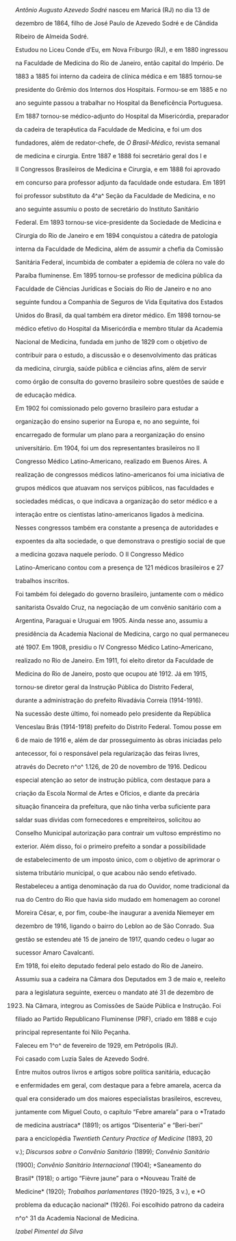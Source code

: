 

*Antônio Augusto Azevedo Sodré* nasceu em Maricá (RJ) no dia 13 de

dezembro de 1864, filho de José Paulo de Azevedo Sodré e de Cândida

Ribeiro de Almeida Sodré.



Estudou no Liceu Conde d’Eu, em Nova Friburgo (RJ), e em 1880 ingressou

na Faculdade de Medicina do Rio de Janeiro, então capital do Império. De

1883 a 1885 foi interno da cadeira de clínica médica e em 1885 tornou-se

presidente do Grêmio dos Internos dos Hospitais. Formou-se em 1885 e no

ano seguinte passou a trabalhar no Hospital da Beneficência Portuguesa.

Em 1887 tornou-se médico-adjunto do Hospital da Misericórdia, preparador

da cadeira de terapêutica da Faculdade de Medicina, e foi um dos

fundadores, além de redator-chefe, de *O Brasil-Médico*, revista semanal

de medicina e cirurgia. Entre 1887 e 1888 foi secretário geral dos I e

II Congressos Brasileiros de Medicina e Cirurgia, e em 1888 foi aprovado

em concurso para professor adjunto da faculdade onde estudara. Em 1891

foi professor substituto da 4^a^ Seção da Faculdade de Medicina, e no

ano seguinte assumiu o posto de secretário do Instituto Sanitário

Federal. Em 1893 tornou-se vice-presidente da Sociedade de Medicina e

Cirurgia do Rio de Janeiro e em 1894 conquistou a cátedra de patologia

interna da Faculdade de Medicina, além de assumir a chefia da Comissão

Sanitária Federal, incumbida de combater a epidemia de cólera no vale do

Paraíba fluminense. Em 1895 tornou-se professor de medicina pública da

Faculdade de Ciências Jurídicas e Sociais do Rio de Janeiro e no ano

seguinte fundou a Companhia de Seguros de Vida Equitativa dos Estados

Unidos do Brasil, da qual também era diretor médico. Em 1898 tornou-se

médico efetivo do Hospital da Misericórdia e membro titular da Academia

Nacional de Medicina, fundada em junho de 1829 com o objetivo de

contribuir para o estudo, a discussão e o desenvolvimento das práticas

da medicina, cirurgia, saúde pública e ciências afins, além de servir

como órgão de consulta do governo brasileiro sobre questões de saúde e

de educação médica.



Em 1902 foi comissionado pelo governo brasileiro para estudar a

organização do ensino superior na Europa e, no ano seguinte, foi

encarregado de formular um plano para a reorganização do ensino

universitário. Em 1904, foi um dos representantes brasileiros no II

Congresso Médico Latino-Americano, realizado em Buenos Aires. A

realização de congressos médicos latino-americanos foi uma iniciativa de

grupos médicos que atuavam nos serviços públicos, nas faculdades e

sociedades médicas, o que indicava a organização do setor médico e a

interação entre os cientistas latino-americanos ligados à medicina.

Nesses congressos também era constante a presença de autoridades e

expoentes da alta sociedade, o que demonstrava o prestígio social de que

a medicina gozava naquele período. O II Congresso Médico

Latino-Americano contou com a presença de 121 médicos brasileiros e 27

trabalhos inscritos.



Foi também foi delegado do governo brasileiro, juntamente com o médico

sanitarista Osvaldo Cruz, na negociação de um convênio sanitário com a

Argentina, Paraguai e Uruguai em 1905. Ainda nesse ano, assumiu a

presidência da Academia Nacional de Medicina, cargo no qual permaneceu

até 1907. Em 1908, presidiu o IV Congresso Médico Latino-Americano,

realizado no Rio de Janeiro. Em 1911, foi eleito diretor da Faculdade de

Medicina do Rio de Janeiro, posto que ocupou até 1912. Já em 1915,

tornou-se diretor geral da Instrução Pública do Distrito Federal,

durante a administração do prefeito Rivadávia Correia (1914-1916).



Na sucessão deste último, foi nomeado pelo presidente da República

Venceslau Brás (1914-1918) prefeito do Distrito Federal. Tomou posse em

6 de maio de 1916 e, além de dar prosseguimento às obras iniciadas pelo

antecessor, foi o responsável pela regularização das feiras livres,

através do Decreto n^o^ 1.126, de 20 de novembro de 1916. Dedicou

especial atenção ao setor de instrução pública, com destaque para a

criação da Escola Normal de Artes e Ofícios, e diante da precária

situação financeira da prefeitura, que não tinha verba suficiente para

saldar suas dívidas com fornecedores e empreiteiros, solicitou ao

Conselho Municipal autorização para contrair um vultoso empréstimo no

exterior. Além disso, foi o primeiro prefeito a sondar a possibilidade

de estabelecimento de um imposto único, com o objetivo de aprimorar o

sistema tributário municipal, o que acabou não sendo efetivado.

Restabeleceu a antiga denominação da rua do Ouvidor, nome tradicional da

rua do Centro do Rio que havia sido mudado em homenagem ao coronel

Moreira César, e, por fim, coube-lhe inaugurar a avenida Niemeyer em

dezembro de 1916, ligando o bairro do Leblon ao de São Conrado. Sua

gestão se estendeu até 15 de janeiro de 1917, quando cedeu o lugar ao

sucessor Amaro Cavalcanti.



Em 1918, foi eleito deputado federal pelo estado do Rio de Janeiro.

Assumiu sua a cadeira na Câmara dos Deputados em 3 de maio e, reeleito

para a legislatura seguinte, exerceu o mandato até 31 de dezembro de

1923. Na Câmara, integrou as Comissões de Saúde Pública e Instrução. Foi

filiado ao Partido Republicano Fluminense (PRF), criado em 1888 e cujo

principal representante foi Nilo Peçanha.



Faleceu em 1^o^ de fevereiro de 1929, em Petrópolis (RJ).



Foi casado com Luzia Sales de Azevedo Sodré.



Entre muitos outros livros e artigos sobre política sanitária, educação

e enfermidades em geral, com destaque para a febre amarela, acerca da

qual era considerado um dos maiores especialistas brasileiros, escreveu,

juntamente com Miguel Couto, o capítulo “Febre amarela” para o *Tratado

de medicina austríaca* (1891); os artigos “Disenteria” e “Beri-beri”

para a enciclopédia *Twentieth Century Practice of Medicine* (1893, 20

v.); *Discursos sobre o Convênio Sanitário* (1899); *Convênio Sanitário*

(1900); *Convênio Sanitário Internacional* (1904); *Saneamento do

Brasil* (1918); o artigo “Fièvre jaune” para o *Nouveau Traité de

Medicine* (1920); *Trabalhos parlamentares* (1920-1925, 3 v.), e *O

problema da educação nacional* (1926). Foi escolhido patrono da cadeira

n^o^ 31 da Academia Nacional de Medicina.



*Izabel Pimentel da Silva*



